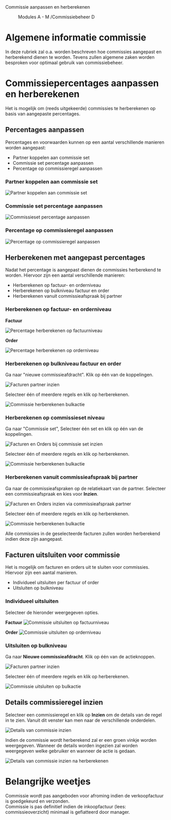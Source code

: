 <properties>
	<page>
		<title>Commissie aanpassen en herberekenen</title>
		<description>Commissie aanpassen en herberekenen</description>
	</page>
	<menu>
		<position>Modules A - M /Commissiebeheer</position>
		<title>Commissie aanpassen en herberekenen</title>
		<sort>D</sort>
	</menu>
</properties>

# Algemene informatie commissie #

In deze rubriek zal o.a. worden beschreven hoe commissies aangepast en herberekend dienen te worden. Tevens zullen algemene zaken worden besproken voor optimaal gebruik van commissiebeheer.

# Commissiepercentages aanpassen en herberekenen #

Het is mogelijk om (reeds uitgekeerde) commissies te herberekenen op basis van aangepaste percentages.

## Percentages aanpassen ##

Percentages en voorwaarden kunnen op een aantal verschillende manieren worden aangepast:

- Partner koppelen aan commissie set
- Commissie set percentage aanpassen
- Percentage op commissieregel aanpassen

### Partner koppelen aan commissie set ###
![Partner koppelen aan commissie set](images/commissieset_wijzigen_bij_partner.jpg)

### Commissie set percentage aanpassen ###
![Commissieset percentage aanpassen](images/commissiepercentage_aanpassen_in_commissie_set.jpg)

### Percentage op commissieregel aanpassen ###
![Percentage op commissieregel aanpassen](images/commissiepercentage_aanpassen_in_commissieregel.jpg)


## Herberekenen met aangepast percentages ##

Nadat het percentage is aangepast dienen de commissies herberekend te worden. Hiervoor zijn een aantal verschillende manieren:

- Herberekenen op factuur- en orderniveau
- Herberekenen op bulkniveau factuur en order
- Herberekenen vanuit commissieafspraak bij partner

### Herberekenen op factuur- en orderniveau ###

**Factuur**

![Percentage herberekenen op factuurniveau](images/commisie_herberkenen_factuurniveau.jpg)

**Order**

![Percentage herberekenen op orderniveau](images/commisie_herberkenen_orderniveau.jpg)

### Herberekenen op bulkniveau factuur en order ###

Ga naar "nieuwe commissieafdracht". Klik op één van de koppelingen.

![Facturen partner inzien](images/nieuwe_commissieafdracht_actieknoppen_details.jpg)

Selecteer één of meerdere regels en klik op herberekenen.

![Commissie herberekenen bulkactie](images/commisie_herberkenen_bulk.jpg)


### Herberekenen op commissieset niveau ###

Ga naar "Commissie set", Selecteer één set en klik op één van de koppelingen.

![Facturen en Orders bij commissie set inzien](images/commisie_herberkenen_commissie_set_niveau.jpg)

Selecteer één of meerdere regels en klik op herberekenen.

![Commissie herberekenen bulkactie](images/commisie_herberkenen_bulk.jpg)

### Herberekenen vanuit commissieafspraak bij partner ###

Ga naar de commissieafspraken op de relatiekaart van de partner. Selecteer een commissieafspraak en kies voor **Inzien**.

![Facturen en Orders inzien via commissieafspraak partner](images/facturen_orders_inzien_via_commissieset.jpg)

Selecteer één of meerdere regels en klik op herberekenen.

![Commissie herberekenen bulkactie](images/commisie_herberkenen_bulk.jpg)


<div class="info">
Alle commissies in de geselecteerde facturen zullen worden herberekend indien deze zijn aangepast.
</div>

## Facturen uitsluiten voor commissie ##

Het is mogelijk om facturen en orders uit te sluiten voor commissies. Hiervoor zijn een aantal manieren.
- Individueel uitsluiten per factuur of order
- Uitsluiten op bulkniveau

### Individueel uitsluiten ###

Selecteer de hieronder weergegeven opties.

**Factuur**
![Commissie uitsluiten op factuurniveau](images/commisie_uitsluiten_factuurniveau.jpg)


**Order**
![Commissie uitsluiten op orderniveau](images/commisie_uitsluiten_orderrniveau.jpg)


### Uitsluiten op bulkniveau ###

Ga naar **Nieuwe commissieafdracht**. Klik op één van de actieknoppen.

![Facturen partner inzien](images/nieuwe_commissieafdracht_actieknoppen_details.jpg)

Selecteer één of meerdere regels en klik op herberekenen.

![Commissie uitsluiten op bulkactie](images/commisie_uitsluiten_bulkniveau.jpg)


## Details commissieregel inzien ##

Selecteer een commissieregel en klik op **Inzien** om de details van de regel in te zien. Vanuit dit venster kan men naar de verschillende onderdelen.


![Details van commissie inzien](images/commissieregeldetails_inzien.jpg)

Indien de commissie wordt herberekend zal er een groen vinkje worden weergegeven. Wanneer de details worden ingezien zal worden weergegeven welke gebruiker en wanneer de actie is gedaan.

![Details van commissie inzien na herberekenen](images/details_bij_herberekende_commissies.jpg)

# Belangrijke weetjes #

<div class="info">
Commissie wordt pas aangeboden voor afroming indien de verkoopfactuur is goedgekeurd en verzonden.
</div>

<div class="warning">
Commissie is pas definitief indien de inkoopfactuur (lees: commissieoverzicht) minimaal is gefiatteerd door manager.
</div>